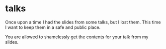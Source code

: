 
# talks

Once upon a time I had the slides from some talks, but I lost them. This time
I want to keep them in a safe and public place.

You are allowed to shamelessly get the contents for your talk from my slides.

